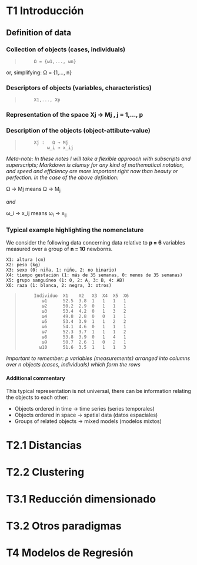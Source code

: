 # T1 Introducción

## Definition of data

### Collection of objects (cases, individuals)

>          Ω = {ω1,..., ωn}

or, simplifying: Ω = {1,..., n}

### Descriptors of objects (variables, characteristics)

>          X1,..., Xp

### Representation of the space Xj → Mj , j = 1,..., p

### Description of the objects (object-attibute-value)

>          Xj :   Ω → Mj
>               ω_i → x_ij     

*Meta-note: In these notes I will take a flexible approach with 
subscripts and superscripts; Markdown is clumsy for any kind of 
mathematical notation, and speed and efficiency are more 
important right now than beauty or perfection. In the case of 
the above definition:*

Ω → Mj means Ω → M<sub>j</sub>

*and*

ω_i → x_ij means ω<sub>i</sub> → x<sub>ij</sub>


### Typical example highlighting the nomenclature

We consider the following data concerning data relative to 
**p = 6** variables measured over a group of **n = 10** newborns.

    X1: altura (cm)
    X2: peso (kg)
    X3: sexo (0: niña, 1: niño, 2: no binario)
    X4: tiempo gestación (1: más de 35 semanas, 0: menos de 35 semanas)
    X5: grupo sanguíneo (1: 0, 2: A, 3: B, 4: AB)
    X6: raza (1: blanca, 2: negra, 3: otros)

>          Individuo  X1    X2   X3  X4  X5  X6
>             ω1      52.5  3.8  1   1   1   1
>             ω2      50.2  2.9  0   1   1   1
>             ω3      53.4  4.2  0   1   3   2
>             ω4      49.8  2.8  0   0   1   1
>             ω5      53.4  3.9  1   1   2   2
>             ω6      54.1  4.6  0   1   1   1
>             ω7      52.3  3.7  1   1   1   2
>             ω8      53.8  3.9  0   1   4   1
>             ω9      50.7  2.6  1   0   2   1
>            ω10      51.6  3.5  1   1   1   3

*Important to remember: p variables (measurements) arranged into columns
over n objects (cases, individuals) which form the rows*

#### Additional commentary

This typical representation is not universal, there can be
information relating the objects to each other:

* Objects ordered in time → time series (series temporales)
* Objects ordered in space → spatial data (datos espaciales)
* Groups of related objects → mixed models (modelos mixtos)

# T2.1 Distancias

# T2.2 Clustering

# T3.1 Reducción dimensionado

# T3.2 Otros paradigmas

# T4 Modelos de Regresión

